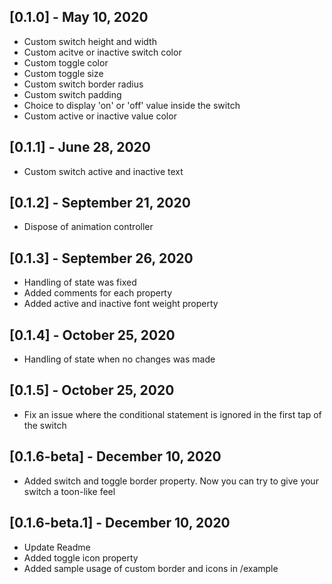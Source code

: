 ## [0.1.0] - May 10, 2020

* Custom switch height and width
* Custom acitve or inactive switch color
* Custom toggle color
* Custom toggle size
* Custom switch border radius
* Custom switch padding
* Choice to display 'on' or 'off' value inside the switch
* Custom active or inactive value color

## [0.1.1] - June 28, 2020

* Custom switch active and inactive text

## [0.1.2] - September 21, 2020

* Dispose of animation controller

## [0.1.3] - September 26, 2020

* Handling of state was fixed
* Added comments for each property
* Added active and inactive font weight property

## [0.1.4] - October 25, 2020

* Handling of state when no changes was made

## [0.1.5] - October 25, 2020

* Fix an issue where the conditional statement is ignored in the first tap of the switch

## [0.1.6-beta] - December 10, 2020

* Added switch and toggle border property. Now you can try to give your switch a toon-like feel

## [0.1.6-beta.1] - December 10, 2020

* Update Readme
* Added toggle icon property
* Added sample usage of custom border and icons in /example
